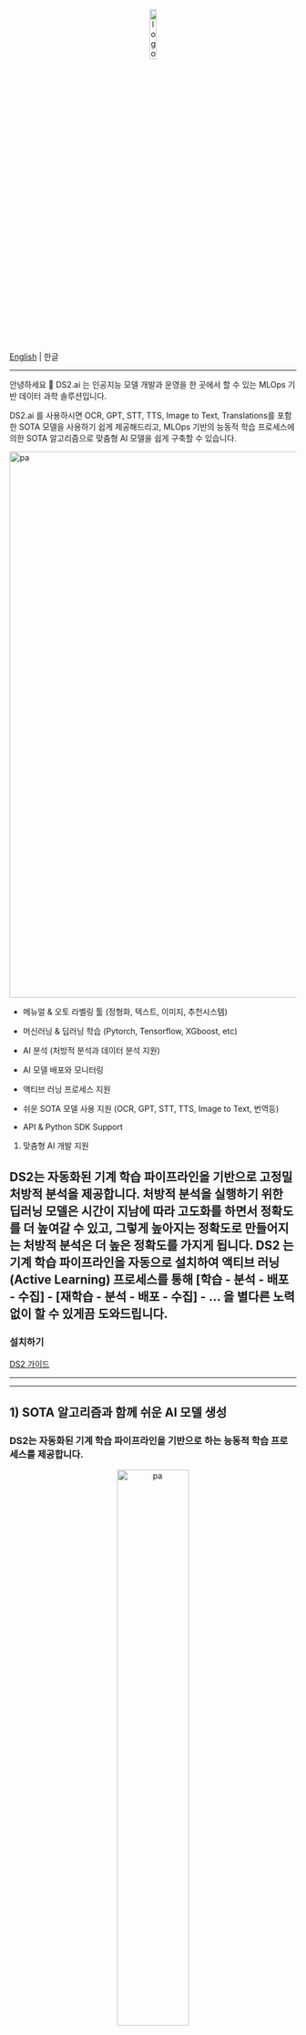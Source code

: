 <p align="center">
    <img width="15%" alt="logo" src="https://user-images.githubusercontent.com/60835181/186134066-2b9b0e78-d0a5-43cb-ac75-ad2c1b33d21e.png">

[English](https://github.com/DS2BRAIN/ds2/blob/main/README.md) | 한글

</p>

---


 안녕하세요 👋 DS2.ai 는 인공지능 모델 개발과 운영을 한 곳에서 할 수 있는 MLOps 기반 데이터 과학 솔루션입니다. 

DS2.ai 를 사용하시면 OCR, GPT, STT, TTS, Image to Text, Translations를 포함한 SOTA 모델을 사용하기 쉽게 제공해드리고, MLOps 기반의 능동적 학습 프로세스에 의한 SOTA 알고리즘으로 맞춤형 AI 모델을 쉽게 구축할 수 있습니다.

<img width="958" alt="pa" src="https://user-images.githubusercontent.com/60835181/187056683-24458f1a-0b7c-45b4-b1f4-01f5908c6abc.png">

 - 메뉴얼 & 오토 라벨링 툴 (정형화, 텍스트, 이미지, 추천시스템) 

 - 머신러닝 & 딥러닝 학습 (Pytorch, Tensorflow, XGboost, etc) 

 - AI 분석 (처방적 분석과 데이터 분석 지원) 

 - AI 모델 배포와 모니터링 

 - 액티브 러닝 프로세스 지원

 - 쉬운 SOTA 모델 사용 지원 (OCR, GPT, STT, TTS, Image to Text, 번역등)
 
 - API & Python SDK Support

1) 맞춤형 AI 개발 지원

DS2는 자동화된 기계 학습 파이프라인을 기반으로 고정밀 처방적 분석을 제공합니다.
처방적 분석을 실행하기 위한 딥러닝 모델은 시간이 지남에 따라 고도화를 하면서 정확도를 더 높여갈 수 있고, 그렇게 높아지는 정확도로 만들어지는 처방적 분석은 더 높은 정확도를 가지게 됩니다. DS2 는 기계 학습 파이프라인을 자동으로 설치하여 액티브 러닝 (Active Learning) 프로세스를 통해 [학습 - 분석 - 배포 - 수집] - [재학습 - 분석 - 배포 - 수집] - … 을 별다른 노력 없이 할 수 있게끔 도와드립니다.
---

### 설치하기

[DS2 가이드](https://krdocs.ds2.ai)

---

---

## 1) SOTA 알고리즘과 함께 쉬운 AI 모델 생성

### DS2는 자동화된 기계 학습 파이프라인을 기반으로 하는 능동적 학습 프로세스를 제공합니다.

<p align="center">
    <img width="50%" alt="pa" src="https://user-images.githubusercontent.com/60835181/186130479-584d0aa4-65fb-48ae-88dc-09ba9346256d.png">
</p>

### 1. AI 모델 학습

라벨링이 완료되면 학습 데이터를 사용하여 인공 지능을 개발할 수 있습니다. 데이터셋 또는 라벨링 프로젝트 화면에서 “AI 개발 시작” 버튼을 클릭하여 AI 개발 설정 화면으로 진입합니다.
설정 화면에서는 3가지 유형의 개발 환경을 지원합니다.

- 수동 설정: 딥러닝 & 머신러닝 라이브러리 및 하이퍼파라미터 직접 설정 (Pytorch, Tensorflow, XGboost, etc.)
- 학습 속도를 빠르게 (AutoML): AutoML 학습 기법 중 학습 속도를 높여 모델을 생성하는 기능
- 정확도를 놓게 (AutoML): AutoML 학습 기법 중 정확도가 높은 모델을 생성하는 기능

원하는 학습 방법을 선택한 후 우측 시작 버튼을 클릭하면 학습이 시작됩니다. 시작 후 하단의 "모델" 탭을 클릭하면 개발 중인 모델의 진행 상황을 확인할 수 있습니다. 모델이 생성한 예측 결과의 데이터 세트를 통해 "배포" 기능과 "분석" 기능을 제공합니다.

* 학습 방법 설정
![](https://files.gitbook.com/v0/b/gitbook-x-prod.appspot.com/o/spaces%2FdklUDntQ1Pl0m3eHCvN4%2Fuploads%2FiTSJJ0Y7N8evuJlhSG4s%2FScreenshot%20from%202022-08-16%2016-55-26.png?alt=media&token=9858bd59-f47f-4c67-8cbc-ae6683e4c452)

* Confusion Matrix
![Confusion Matrix](https://files.gitbook.com/v0/b/gitbook-x-prod.appspot.com/o/spaces%2FdklUDntQ1Pl0m3eHCvN4%2Fuploads%2FyLLLjg3AYBEkEfo7bRAI%2Fconfusion_matrix.png?alt=media&token=3cc0160b-bc35-4bdf-afa5-80bbf890df79)

* Feature Importance
![Feature Importance](https://files.gitbook.com/v0/b/gitbook-x-prod.appspot.com/o/spaces%2FdklUDntQ1Pl0m3eHCvN4%2Fuploads%2FOi0m7F87Hvk4fz4sSNoI%2Ffeature_importance(1).png?alt=media&token=a8418d6c-1f51-46f6-b70c-e1e5eb25e940)


### 2. 처방적 분석 실행하기

최적의 모델이 선택되면 설명 가능한 AI(XAI)를 기반으로 구축된 문장에서 통찰력을 얻기 위해 처방적 분석을 실행할 수 있습니다.

![Prescriptive Analytics](https://user-images.githubusercontent.com/60835181/185800119-a2a48213-12aa-4e7a-a834-765c14613fb7.png)


### 3. AI 모델 배포하기

DS2.ai를 통해 교육을 완료하거나 이미 생성한 모델을 DS2.ai에 업로드하여 모델 배포 기능을 사용할 수 있습니다. (모델 업로드 기능은 Pytorch 및 Tensorflow2 모델을 직접 지원합니다.)

상단의 '배포' 메뉴 버튼을 클릭하여 업로드하거나 '학습' 메뉴의 '배포' 기능을 통해 개발된 모델을 배포할 수 있습니다.
배포된 모델은 별도의 엔드포인트를 통해 관리할 수 있으며, API 호출 횟수를 모니터링할 수 있습니다.

![](https://files.gitbook.com/v0/b/gitbook-x-prod.appspot.com/o/spaces%2FdklUDntQ1Pl0m3eHCvN4%2Fuploads%2Fv8JfkiCs4YTajVEM7AvG%2Fdeploy.png?alt=media&token=437a4dda-5c58-40a6-8473-34e6e24c1e39)

모델 배포 후 예측에 사용된 입력 및 출력 값이 자동으로 데이터셋에 저장되어 능동적 학습을 통해 보다 빠르고 쉽게 정확도가 높은 AI를 생성할 수 있습니다.

![](https://files.gitbook.com/v0/b/gitbook-x-prod.appspot.com/o/spaces%2FdklUDntQ1Pl0m3eHCvN4%2Fuploads%2FxLiSO1F6CFFId6rjd6Hg%2FScreenshot%20from%202022-08-14%2011-28-30.png?alt=media&token=59d7eb64-36a5-42f2-8968-a4238a66225d)


### 4. 재학습을 위한 라벨링

인공 지능 모델을 생성하는 데 필요한 훈련 데이터 레이블링 도구를 지원합니다.

상단 메뉴에서 Labeling을 클릭한 후 데이터셋을 업로드하면 수동 라벨링과 자동 라벨링 도구 중 원하는 기능을 선택하여 라벨링을 시작할 수 있습니다.

(라벨링 툴 종류: 정형화(분류, 회귀), 텍스트, 이미지, 객체 감지)

![비디오 보기](https://files.gitbook.com/v0/b/gitbook-x-prod.appspot.com/o/spaces%2FdklUDntQ1Pl0m3eHCvN4%2Fuploads%2FQVuhYB5hjxlHse63uM4v%2Fautolabeling_en.gif?alt=media&token=e368e1b1-d43f-4d04-929a-51246a5993d3)



## 2) SOTA 모델 이용하기


### Image to Text (그림 설명 요약)

![image-to-text](https://user-images.githubusercontent.com/60835181/187056114-a891abf0-0088-4a70-af18-95daf68675d6.gif)

### Speech to Text (STT)

![speech-to-text](https://user-images.githubusercontent.com/60835181/187056288-0d27df5e-75c0-4fe5-84db-f3a20a2294e4.gif)

### GPT (문장 합성)

![GPT](https://user-images.githubusercontent.com/60835181/187056264-3db79b87-5656-4233-b23d-4ffa532ed557.gif)

### 번역

![translation](https://user-images.githubusercontent.com/60835181/187056261-8d558ca0-6c35-4081-808b-609871b1b74e.gif)


### Text to Image

![text-to-image](https://user-images.githubusercontent.com/60835181/187056253-63e20fdf-632e-4348-bb03-c389231f0d6d.gif)


또한 **OCR, 텍스트 요약, FILL MASK, TTS(텍스트 음성 변환)** 를 사용할 수도 있습니다. DS2 내에서 Hugging Face에서 제공하는 다른 모델로 변경해서 사용할 수도 있습니다.

---


### Use Python SDK 

DS2.ai의 강력한 기능 중 하나는 최적의 인공지능 모델을 도출하기 위해 다양한 조건에서 학습을 쉽게 설정할 수 있는 수동 설정 기능입니다.

```bash
pip install ds2ai
```

ds2ai Python 라이브러리 설치를 완료한 후 아래 예제를 사용하여 학습을 시작할 수 있습니다.

```python
import ds2ai
ds2 = ds2ai.DS2("your-app-code")

project = ds2.train(
    "BankMarketing.csv",
    option="custom",
    training_method="normal",
    value_for_predict="is_charge",
    algorithm="keras_ann",
    hyper_params={
      "layer_width": [20,3,5],
      "layer_deep": [3],
      "epochs": [10],
      "loss_function": ["mean_squared_error"],
      "optimizer": [
        {
          "clipvalue": 0.5,
          "learning_rate": 0.001,
          "beta_1": 0.9,
          "beta_2": 0.9999,
          "epsilon": None,
          "decay": 0,
          "amsgrad": False,
          "function_name": "Adam"
        }
      ],
      "activation": ["relu"],
      "batch_size": [32],
      "output_activation": ["relu"]
    }
)
```

우측 상단의 사용자 이름을 클릭하면 앱 코드를 확인할 수 있습니다. 아래와 같이 이 앱 코드를 입력한 후 위의 코드로 학습을 시작할 수 있습니다.
```python
ds2 = ds2ai.DS2("Your App code")
```
코드가 실행된 후 작업 상황과 훈련된 모델을 예측하거나 배포하는 기능을 ds2.ai에서 있는 그대로 사용할 수 있습니다. 자세한 사용법은 가이드 왼쪽 메뉴의 "SDK | PYTHON"을 참고하세요.

### Use API

설치 완료 후 http://localhost:13002/skyhubredoc에 접속하여 API 정보를 확인할 수 있습니다.

<p align="center">
    <img width="80%" alt="logo" src="https://user-images.githubusercontent.com/60835181/187060752-5c13324e-42e4-4a31-b96f-626c43515d32.png">
</p>

API 및 Python SDK를 통해 모든 DS2 기능을 사용할 수 있습니다.

---

### BibTeX entry and citation info of the SOTA models

```bibtex
@article{DBLP:journals/corr/abs-1810-04805,
  author    = {Jacob Devlin and
               Ming{-}Wei Chang and
               Kenton Lee and
               Kristina Toutanova},
  title     = {{BERT:} Pre-training of Deep Bidirectional Transformers for Language
               Understanding},
  journal   = {CoRR},
  volume    = {abs/1810.04805},
  year      = {2018},
  url       = {http://arxiv.org/abs/1810.04805},
  archivePrefix = {arXiv},
  eprint    = {1810.04805},
  timestamp = {Tue, 30 Oct 2018 20:39:56 +0100},
  biburl    = {https://dblp.org/rec/journals/corr/abs-1810-04805.bib},
  bibsource = {dblp computer science bibliography, https://dblp.org}
}
```

```bibtex
@misc{grosman2021xlsr53-large-english,
  title={Fine-tuned {XLSR}-53 large model for speech recognition in {E}nglish},
  author={Grosman, Jonatas},
  howpublished={\url{https://huggingface.co/jonatasgrosman/wav2vec2-large-xlsr-53-english}},
  year={2021}
}
```

```bibtex
@misc{fan2020englishcentric,
      title={Beyond English-Centric Multilingual Machine Translation}, 
      author={Angela Fan and Shruti Bhosale and Holger Schwenk and Zhiyi Ma and Ahmed El-Kishky and Siddharth Goyal and Mandeep Baines and Onur Celebi and Guillaume Wenzek and Vishrav Chaudhary and Naman Goyal and Tom Birch and Vitaliy Liptchinsky and Sergey Edunov and Edouard Grave and Michael Auli and Armand Joulin},
      year={2020},
      eprint={2010.11125},
      archivePrefix={arXiv},
      primaryClass={cs.CL}
}
```


```bibtex
@misc{li2021trocr,
      title={TrOCR: Transformer-based Optical Character Recognition with Pre-trained Models}, 
      author={Minghao Li and Tengchao Lv and Lei Cui and Yijuan Lu and Dinei Florencio and Cha Zhang and Zhoujun Li and Furu Wei},
      year={2021},
      eprint={2109.10282},
      archivePrefix={arXiv},
      primaryClass={cs.CL}
}
```


```bibtex
@article{DBLP:journals/corr/abs-1910-13461, author = {Mike Lewis and Yinhan Liu and Naman Goyal and Marjan Ghazvininejad and Abdelrahman Mohamed and Omer Levy and Veselin Stoyanov and Luke Zettlemoyer}, title = {{BART:} Denoising Sequence-to-Sequence Pre-training for Natural Language Generation, Translation, and Comprehension}, journal = {CoRR}, volume = {abs/1910.13461}, year = {2019}, url = {http://arxiv.org/abs/1910.13461}, eprinttype = {arXiv}, eprint = {1910.13461}, timestamp = {Thu, 31 Oct 2019 14:02:26 +0100}, biburl = {https://dblp.org/rec/journals/corr/abs-1910-13461.bib}, bibsource = {dblp computer science bibliography, https://dblp.org} }
```

```bibtex
@misc{watanabe2018espnet,
      title={ESPnet: End-to-End Speech Processing Toolkit}, 
      author={Shinji Watanabe and Takaaki Hori and Shigeki Karita and Tomoki Hayashi and Jiro Nishitoba and Yuya Unno and Nelson Enrique Yalta Soplin and Jahn Heymann and Matthew Wiesner and Nanxin Chen and Adithya Renduchintala and Tsubasa Ochiai},
      year={2018},
      eprint={1804.00015},
      archivePrefix={arXiv},
      primaryClass={cs.CL}
}
```

```bibtex
@article{radford2019language,
  title={Language Models are Unsupervised Multitask Learners},
  author={Radford, Alec and Wu, Jeff and Child, Rewon and Luan, David and Amodei, Dario and Sutskever, Ilya},
  year={2019}
}


```bibtext
@InProceedings{Rombach_2022_CVPR,
        author    = {Rombach, Robin and Blattmann, Andreas and Lorenz, Dominik and Esser, Patrick and Ommer, Bj\"orn},
        title     = {High-Resolution Image Synthesis With Latent Diffusion Models},
        booktitle = {Proceedings of the IEEE/CVF Conference on Computer Vision and Pattern Recognition (CVPR)},
        month     = {June},
        year      = {2022},
        pages     = {10684-10695}
    }
```

### License

Each file included in this repository is licensed under the [Apache License 2.0](https://github.com/DS2BRAIN/ds2/blob/main/LICENSE) BY License.

---

### Contributing

This project exists thanks to all the people who contribute. 

Please read the [contribution guidelines](https://github.com/DS2BRAIN/ds2/blob/main/CONTRIBUTING.md) before submitting a pull request.

<img width="15%" alt="logo" src="https://user-images.githubusercontent.com/60835181/186133830-22521078-6d9c-48e8-a45f-d78674b43b59.png">
